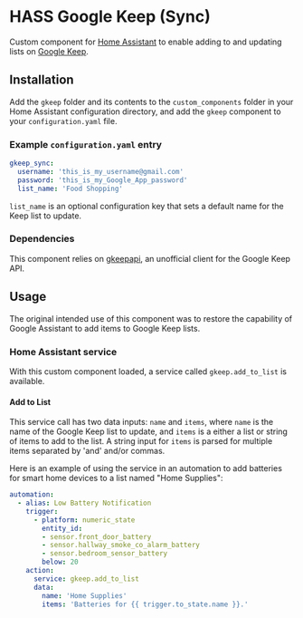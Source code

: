# HASS Google Keep (Sync)

Custom component for [Home Assistant](https://home-assistant.io) to enable adding to and updating lists on [Google Keep](https://keep.google.com).

## Installation

Add the `gkeep` folder and its contents to the `custom_components` folder in your Home Assistant configuration directory, and add the `gkeep` component to your `configuration.yaml` file.

### Example `configuration.yaml` entry

```yaml
gkeep_sync:
  username: 'this_is_my_username@gmail.com'
  password: 'this_is_my_Google_App_password'
  list_name: 'Food Shopping'
```

`list_name` is an optional configuration key that sets a default name for the Keep list to update.

### Dependencies

This component relies on [gkeepapi](https://github.com/kiwiz/gkeepapi), an unofficial client for the Google Keep API.

## Usage

The original intended use of this component was to restore the capability of Google Assistant to add items to Google Keep lists.

### Home Assistant service

With this custom component loaded, a service called `gkeep.add_to_list` is available.

#### Add to List

This service call has two data inputs: `name` and `items`, where `name` is the name of the Google Keep list to update, and `items` is a either a list or string of items to add to the list.
A string input for `items` is parsed for multiple items separated by 'and' and/or commas.

Here is an example of using the service in an automation to add batteries for smart home devices to a list named "Home Supplies":
```yaml
automation:
  - alias: Low Battery Notification
    trigger:
      - platform: numeric_state
        entity_id:
        - sensor.front_door_battery
        - sensor.hallway_smoke_co_alarm_battery
        - sensor.bedroom_sensor_battery
        below: 20
    action:
      service: gkeep.add_to_list
      data:
        name: 'Home Supplies'
        items: 'Batteries for {{ trigger.to_state.name }}.'
```
